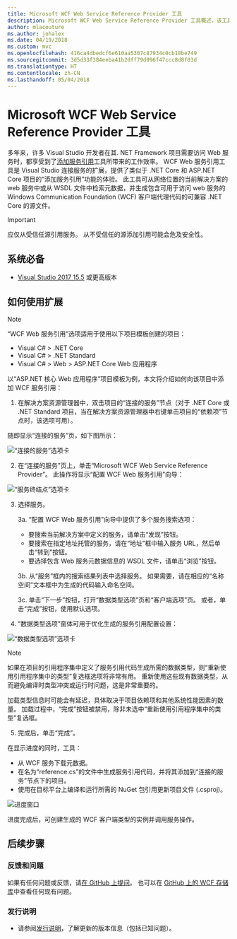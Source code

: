 ```yaml
---
title: Microsoft WCF Web Service Reference Provider 工具
description: Microsoft WCF Web Service Reference Provider 工具概述，该工具添加了 .NET Core 和 ASP.NET Core 项目的功能，类似于 .NET Framework 项目的添加服务引用。
author: mlacouture
ms.author: johalex
ms.date: 04/19/2018
ms.custom: mvc
ms.openlocfilehash: 416ca4dbedcf6e610aa5307c87934c0cb18be749
ms.sourcegitcommit: 3d5d33f384eeba41b2dff79d096f47ccc8d8f03d
ms.translationtype: HT
ms.contentlocale: zh-CN
ms.lasthandoff: 05/04/2018
---
```

# <a name="microsoft-wcf-web-service-reference-provider-tool"></a>Microsoft WCF Web Service Reference Provider 工具

多年来，许多 Visual Studio 开发者在其. NET Framework 项目需要访问 Web 服务时，都享受到了[添加服务引用](/visualstudio/data-tools/how-to-add-update-or-remove-a-wcf-data-service-reference)工具所带来的工作效率。  WCF Web 服务引用工具是 Visual Studio 连接服务的扩展，提供了类似于 .NET Core 和 ASP.NET Core 项目的“添加服务引用”功能的体验。 此工具可从网络位置的当前解决方案的 web 服务中或从 WSDL 文件中检索元数据，并生成包含可用于访问 web 服务的 Windows Communication Foundation (WCF) 客户端代理代码的可兼容 .NET Core 的源文件。

> [!IMPORTANT]
> 应仅从受信任源引用服务。 从不受信任的源添加引用可能会危及安全性。 

## <a name="prerequisites"></a>系统必备

* [Visual Studio 2017 15.5](https://aka.ms/vsdownload?utm_source=mscom&utm_campaign=msdocs) 或更高版本

## <a name="how-to-use-the-extension"></a>如何使用扩展

> [!NOTE]
> “WCF Web 服务引用”选项适用于使用以下项目模板创建的项目：
> * Visual C# > .NET Core
> * Visual C# > .NET Standard
> * Visual C# > Web > ASP.NET Core Web 应用程序

以“ASP.NET 核心 Web 应用程序”项目模板为例，本文将介绍如何向该项目中添加 WCF 服务引用：

1. 在解决方案资源管理器中，双击项目的“连接的服务”节点（对于 .NET Core 或 .NET Standard 项目，当在解决方案资源管理器中右键单击项目的“依赖项”节点时，该选项可用）。

随即显示“连接的服务”页，如下图所示：

![“连接的服务”选项卡](./media/wcf-web-service-reference-guide/wcfcs-ConnectedServicesPage.png)

2. 在“连接的服务”页上，单击“Microsoft WCF Web Service Reference Provider”。 此操作将显示“配置 WCF Web 服务引用”向导：

![“服务终结点”选项卡](./media/wcf-web-service-reference-guide/wcfcs-ServiceEndpointPage.png)

3. 选择服务。

    3a. “配置 WCF Web 服务引用”向导中提供了多个服务搜索选项：
    
     * 要搜索当前解决方案中定义的服务，请单击“发现”按钮。 
     * 要搜索在指定地址托管的服务，请在“地址”框中输入服务 URL，然后单击“转到”按钮。
     * 要选择包含 Web 服务元数据信息的 WSDL 文件，请单击“浏览”按钮。 
     
    3b. 从“服务”框内的搜索结果列表中选择服务。 如果需要，请在相应的“名称空间”文本框中为生成的代码输入命名空间。
    
    3c. 单击“下一步”按钮，打开“数据类型选项”页和“客户端选项”页。 或者，单击“完成”按钮，使用默认选项。


4. “数据类型选项”窗体可用于优化生成的服务引用配置设置：

![“数据类型选项”选项卡](./media/wcf-web-service-reference-guide/wcfcs-DataTypesPage.png)

> [!NOTE]
> 如果在项目的引用程序集中定义了服务引用代码生成所需的数据类型，则“重新使用引用程序集中的类型”复选框选项将非常有用。  重新使用这些现有数据类型，从而避免编译时类型冲突或运行时问题，这是非常重要的。

加载类型信息时可能会有延迟，具体取决于项目依赖项和其他系统性能因素的数量。 加载过程中，“完成”按钮被禁用，除非未选中“重新使用引用程序集中的类型”复选框。

5. 完成后，单击“完成”。


在显示进度的同时，工具：

* 从 WCF 服务下载元数据。 
* 在名为“reference.cs”的文件中生成服务引用代码，并将其添加到“连接的服务”节点下的项目。 
* 使用在目标平台上编译和运行所需的 NuGet 包引用更新项目文件 (.csproj)。

![进度窗口](./media/wcf-web-service-reference-guide/wcfcs-ProgressWindow.png)

进度完成后，可创建生成的 WCF 客户端类型的实例并调用服务操作。

## <a name="next-steps"></a>后续步骤

### <a name="feedback--questions"></a>反馈和问题
如果有任何问题或反馈，请[在 GitHub 上提问](https://github.com/dotnet/wcf/issues/new)。 也可以在 [GitHub 上的 WCF 存储库](https://github.com/dotnet/wcf/issues?utf8=%E2%9C%93&q=is:issue%20label:tooling)中查看任何现有问题。

### <a name="release-notes"></a>发行说明
* 请参阅[发行说明](https://github.com/dotnet/wcf/blob/master/release-notes/WCF-Web-Service-Reference-notes.md)，了解更新的版本信息（包括已知问题）。 
